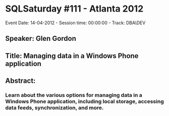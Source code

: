 # SQLSaturday #111 - Atlanta 2012
Event Date: 14-04-2012 - Session time: 00:00:00 - Track: DBA\DEV
## Speaker: Glen Gordon
## Title: Managing data in a Windows Phone application
## Abstract:
### Learn about the various options for managing data in a Windows Phone application, including local storage, accessing data feeds, synchronization, and more.

